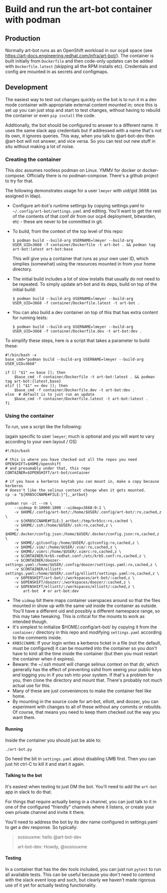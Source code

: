 # Build and run the art-bot container with podman

## Production

Normally art-bot runs as an OpenShift workload in our ocp4 space (see
https://art-docs.engineering.redhat.com/infra/art-bot/). The
container is built initially from `Dockerfile` and then code-only updates can
be added with `Dockerfile.latest` (skipping all the RPM installs etc).
Credentials and config are mounted in as secrets and configmaps.

## Development

The easiest way to test out changes quickly on the bot is to run it in a dev
mode container with appropriate external content mounted in; once this is set
up you can just stop and start to test changes, without having to rebuild the
container or even `pip install` the code.

Additionally, the bot should be configured to answer to a different name. It
uses the same slack app credentials but if addressed with a name that's not its
own, it ignores queries. This way, when you talk to @art-bot-dev then @art-bot
will not answer, and vice versa. So you can test out new stuff in situ without
making a lot of noise.

### Creating the container

This doc assumes rootless podman on Linux. YMMV for docker or docker-compose.
Officially there is no podman-compose. There's a github project to try for that.

The following demonstrates usage for a user `lmeyer` with uid/gid 3668 (as assigned in ldap).

* Configure art-bot's runtime settings by copying settings.yaml to
  `~/.config/art-bot/settings.yaml` and editing. You'll want to get the rest of
  the contents of that conf dir from our ocp4 deployment, bitwarden, etc - these
  are never to be committed in git.

* To build, from the context of the top level of this repo:

   `$ podman build --build-arg USERNAME=lmeyer --build-arg USER_UID=3668 -f container/Dockerfile -t art-bot . && podman tag art-bot:latest art-bot:base`

  This will give you a container that runs as your own user ID, which simplies
  (somewhat) using the resources mounted in from your home directory.

* The initial build includes a lot of slow installs that usually do not need to be repeated.
  To simply update art-bot and its deps, build on top of the initial build:

   `$ podman build --build-arg USERNAME=lmeyer --build-arg USER_UID=3668 -f container/Dockerfile.latest -t art-bot .`

* You can also build a dev container on top of this that has extra content for running tests:

   `$ podman build --build-arg USERNAME=lmeyer --build-arg USER_UID=3668 -f container/Dockerfile.dev -t art-bot:dev .`

To simplify these steps, here is a script that takes a parameter to build these:

```
#!/bin/bash -x
base_cmd="podman build --build-arg USERNAME=lmeyer --build-arg USER_UID=3668"

if [[ "$1" == base ]]; then
    $base_cmd -f container/Dockerfile -t art-bot:latest . && podman tag art-bot:{latest,base}
elif [[ "$1" == dev ]]; then
    $base_cmd -f container/Dockerfile.dev -t art-bot:dev .
else  # default is to just run an update
    $base_cmd -f container/Dockerfile.latest -t art-bot:latest .
fi
```

### Using the container

To run, use a script like the following:

(again specific to user `lmeyer`; much is optional and you will want to vary
according to your own layout / OS)

```
#!/bin/bash

# this is where you have checked out all the repos you need
OPENSHIFT=$HOME/openshift
# and presumably under that, this repo
CONTAINER=$OPENSHIFT/art-bot/container

# if you have a kerberos keytab you can mount in, make a copy because kerberos
# doesn't like the selinux context change when it gets mounted.
cp -a "${KRB5CCNAME#FILE:}"{,_artbot}

podman run -it --rm \
    --uidmap 0:10000:1000 --uidmap=3668:0:1 \
    -v $HOME/.config/art-bot/:/home/$USER/.config/art-bot/:ro,cached,z \
    -v ${KRB5CCNAME#FILE:}_artbot:/tmp/krb5cc:ro,cached \
    -v $HOME/.ssh:/home/$USER/.ssh:ro,cached,z \
    -v $HOME/.docker/config.json:/home/$USER/.docker/config.json:ro,cached,z \
    -v $HOME/.gitconfig:/home/$USER/.gitconfig:ro,cached,z \
    -v $HOME/.vim/:/home/$USER/.vim/:ro,cached,z \
    -v $HOME/.vimrc:/home/$USER/.vimrc:ro,cached,z \
    -v $CONTAINER/krb5-redhat.conf:/etc/krb5.conf:ro,cached,z \
    -v $CONTAINER/doozer-settings.yaml:/home/$USER/.config/doozer/settings.yaml:ro,cached,z \
    -v $CONTAINER/elliott-settings.yaml:/home/$USER/.config/elliott/settings.yaml:ro,cached,z \
    -v $OPENSHIFT/art-bot/:/workspaces/art-bot/:cached,z \
    -v $OPENSHIFT/doozer/:/workspaces/doozer/:cached,z \
    -v $OPENSHIFT/elliott/:/workspaces/elliott/:cached,z \
        art-bot  # or art-bot:dev
```

- The `uidmap` bit there maps container userspaces around so that the files
  mounted in show up with the same uid inside the container as outside. You'll
  have a different uid and possibly a different namespace range, so this may take
  tweaking. This is critical for the mounts to work as intended though.
- It's simplest to initialize $HOME/.config/art-bot/ by copying it from the
  `container/` directory in this repo and modifying `settings.yaml` according
  to the comments inside.
- `KRB5CCNAME`: If your login writes a kerberos ticket in a file (not the default, must be
  configured) it can be mounted into the container so you don't have to kinit
  all the time inside the container (but then you must restart the container when it expires).
- Beware: the ~/.ssh mount will change selinux context on that dir, which generally has the
  effect of preventing sshd from seeing your public keys and logging you in if you ssh into
  your system. If that's a problem for you, then clone the directory and mount that.
  There's probably not much actual use for this.
- Many of these are just conveniences to make the container feel like home.
- By mounting in the source code for art-bot, elliott, and doozer, you can
  experiment with changes to all of these without any commits or rebuilds. Of
  course, that means you need to keep them checked out the way you want them.

#### Running

Inside the container you should just be able to:

`./art-bot.py`

Do heed the bit in `settings.yaml` about disabling UMB first. Then you can just
hit ctrl-C to kill it and start it again.

#### Talking to the bot

It's easiest when testing to just DM the bot. You'll need to add the `art-bot` app in slack to do that.

For things that require actually being in a channel, you can just talk to it in
one of the configured "friendly" channels where it listens, or create your own
private channel and invite it there.

You'll need to address the bot by its dev name configured in settings.yaml to get a dev response. So typically:

> sosiouxme:
> hello @art-bot-dev
>
> art-bot-dev:
> Howdy, @sosiouxme

#### Testing

In a container that has the dev tools included, you can just run `pytest` to
run all available tests. This can be useful because you don't need to contend
with the slack event loop and such, but clearly we haven't made rigorous use of
it yet for actually testing functionality.
